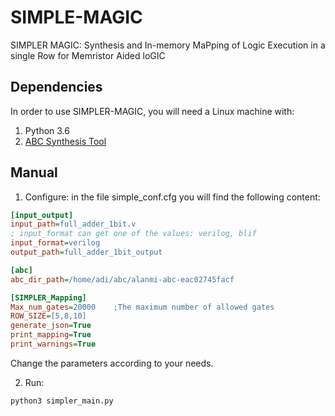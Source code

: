 # SIMPLE-MAGIC
SIMPLER MAGIC: Synthesis and In-memory MaPping of Logic Execution in a single Row for Memristor Aided loGIC

## Dependencies
In order to use SIMPLER-MAGIC, you will need a Linux machine with:
1. Python 3.6
2. [ABC Synthesis Tool](https://bitbucket.org/alanmi/abc)

## Manual
1. Configure: in the file simple_conf.cfg you will find the following content:
```ini
[input_output]
input_path=full_adder_1bit.v
; input_format can get one of the values: verilog, blif
input_format=verilog
output_path=full_adder_1bit_output

[abc]
abc_dir_path=/home/adi/abc/alanmi-abc-eac02745facf

[SIMPLER_Mapping]
Max_num_gates=20000    ;The maximum number of allowed gates
ROW_SIZE=[5,8,10]
generate_json=True
print_mapping=True
print_warnings=True

```
Change the parameters according to your needs.

2. Run:
```sh
python3 simpler_main.py
```